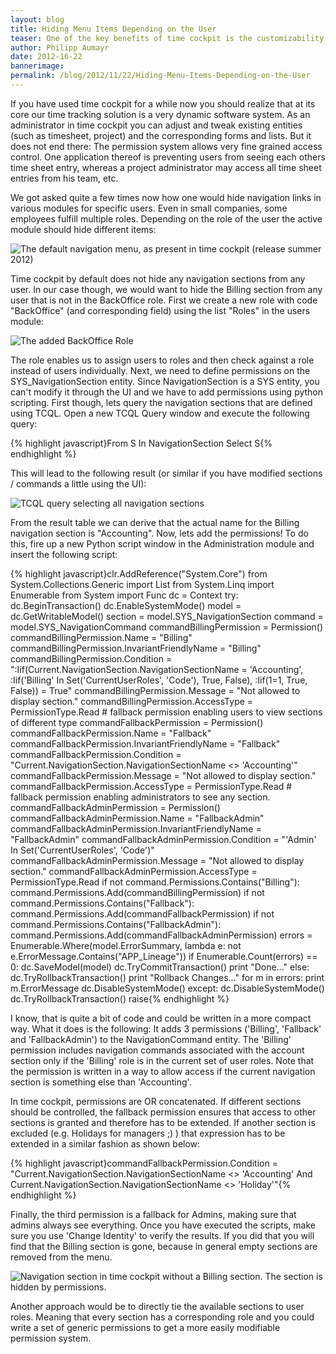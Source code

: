 ```yaml
---
layout: blog
title: Hiding Menu Items Depending on the User
teaser: One of the key benefits of time cockpit is the customizability. A thing that is often requested but unfortunately still a bit difficult is hiding menu items depending on the current user.
author: Philipp Aumayr
date: 2012-16-22
bannerimage: 
permalink: /blog/2012/11/22/Hiding-Menu-Items-Depending-on-the-User
---
```


<p xmlns="http://www.w3.org/1999/xhtml">If you have used time cockpit for a while now you should realize that at its core our time tracking solution is a very dynamic software system. As an administrator in time cockpit you can adjust and tweak existing entities (such as timesheet, project) and the corresponding forms and lists. But it does not end there: The permission system allows very fine grained access control. One application thereof is preventing users from seeing each others time sheet entry, whereas a project administrator may access all time sheet entries from his team, etc.</p><p xmlns="http://www.w3.org/1999/xhtml">We got asked quite a few times now how one would hide navigation links in various modules for specific users. Even in small companies, some employees fulfill multiple roles. Depending on the role of the user the active module should hide different items:</p><p xmlns="http://www.w3.org/1999/xhtml">
  <img src="{{site.baseurl}}/content/images/blog/2012/11/default_navigation_menu.PNG" alt="The default navigation menu, as present in time cockpit (release summer 2012)" title="The default navigation menu (all entries visible to all users)" />
</p><p xmlns="http://www.w3.org/1999/xhtml">Time cockpit by default does not hide any navigation sections from any user. In our case though, we would want to hide the Billing section from any user that is not in the BackOffice role. First we create a new role with code "BackOffice" (and corresponding field) using the list "Roles" in the users module:</p><p xmlns="http://www.w3.org/1999/xhtml">
  <img src="{{site.baseurl}}/content/images/blog/2012/11/backoffice_role.PNG" alt="The added BackOffice Role" title="A new Role with Code &quot;BackOffice&quot; is added to the list of roles." />
</p><p xmlns="http://www.w3.org/1999/xhtml">The role enables us to assign users to roles and then check against a role instead of users individually. Next, we need to define permissions on the SYS_NavigationSection entity. Since NavigationSection is a SYS entity, you can't modify it through the UI and we have to add permissions using python scripting. First though, lets query the navigation sections that are defined using TCQL. Open a new TCQL Query window and execute the following query:</p>{% highlight javascript}From S In NavigationSection Select S{% endhighlight %}<p xmlns="http://www.w3.org/1999/xhtml">This will lead to the following result (or similar if you have modified sections / commands a little using the UI):</p><p xmlns="http://www.w3.org/1999/xhtml">
  <img src="{{site.baseurl}}/content/images/blog/2012/11/defaultnavigationsections.PNG" alt="TCQL query selecting all navigation sections" title="TCQL query to select navigation sections." />
</p><p xmlns="http://www.w3.org/1999/xhtml">From the result table we can derive that the actual name for the Billing navigation section is "Accounting". Now, lets add the permissions! To do this, fire up a new Python script window in the Administration module and insert the following script:</p>{% highlight javascript}clr.AddReference(&quot;System.Core&quot;)&#xA;from System.Collections.Generic import List&#xA;from System.Linq import Enumerable&#xA;from System import Func&#xA;&#xA;dc = Context&#xA;try:&#xA;    dc.BeginTransaction()&#xA;    dc.EnableSystemMode()&#xA;    model = dc.GetWritableModel()&#xA;&#xA;    section = model.SYS_NavigationSection&#xA;    command = model.SYS_NavigationCommand&#xA;&#xA;    commandBillingPermission = Permission()&#xA;    commandBillingPermission.Name = &quot;Billing&quot;&#xA;    commandBillingPermission.InvariantFriendlyName = &quot;Billing&quot;&#xA;    commandBillingPermission.Condition = &quot;:Iif(Current.NavigationSection.NavigationSectionName = 'Accounting', :Iif('Billing' In Set('CurrentUserRoles', 'Code'), True, False), :Iif(1=1, True, False)) = True&quot;&#xA;    commandBillingPermission.Message = &quot;Not allowed to display section.&quot;&#xA;    commandBillingPermission.AccessType = PermissionType.Read&#xA;&#xA;    # fallback permission enabling users to view sections of different type&#xA;    commandFallbackPermission = Permission()&#xA;    commandFallbackPermission.Name = &quot;Fallback&quot;&#xA;    commandFallbackPermission.InvariantFriendlyName = &quot;Fallback&quot;&#xA;    commandFallbackPermission.Condition = &quot;Current.NavigationSection.NavigationSectionName &lt;&gt; 'Accounting'&quot;&#xA;    commandFallbackPermission.Message = &quot;Not allowed to display section.&quot;&#xA;    commandFallbackPermission.AccessType = PermissionType.Read&#xA;&#xA;    # fallback permission enabling administrators to see any section.&#xA;    commandFallbackAdminPermission = Permission()&#xA;    commandFallbackAdminPermission.Name = &quot;FallbackAdmin&quot;&#xA;    commandFallbackAdminPermission.InvariantFriendlyName = &quot;FallbackAdmin&quot;&#xA;    commandFallbackAdminPermission.Condition = &quot;'Admin' In Set('CurrentUserRoles', 'Code')&quot;&#xA;    commandFallbackAdminPermission.Message = &quot;Not allowed to display section.&quot;&#xA;    commandFallbackAdminPermission.AccessType = PermissionType.Read&#xA;&#xA;    if not command.Permissions.Contains(&quot;Billing&quot;):&#xA;        command.Permissions.Add(commandBillingPermission)&#xA;    if not command.Permissions.Contains(&quot;Fallback&quot;):&#xA;        command.Permissions.Add(commandFallbackPermission)&#xA;    if not command.Permissions.Contains(&quot;FallbackAdmin&quot;):&#xA;        command.Permissions.Add(commandFallbackAdminPermission)&#xA;    &#xA;    errors = Enumerable.Where(model.ErrorSummary, lambda e: not e.ErrorMessage.Contains(&quot;APP_Lineage&quot;))&#xA;    if Enumerable.Count(errors) == 0:&#xA;        dc.SaveModel(model)&#xA;        dc.TryCommitTransaction()&#xA;        print &quot;Done...&quot;&#xA;    else:&#xA;        dc.TryRollbackTransaction()&#xA;        print &quot;Rollback Changes...&quot;&#xA;        for m in errors:&#xA;            print m.ErrorMessage&#xA;    dc.DisableSystemMode()&#xA;except:&#xA;    dc.DisableSystemMode()&#xA;    dc.TryRollbackTransaction()&#xA;    raise{% endhighlight %}<p xmlns="http://www.w3.org/1999/xhtml">I know, that is quite a bit of code and could be written in a more compact way. What it does is the following: It adds 3 permissions ('Billing', 'Fallback' and 'FallbackAdmin') to the NavigationCommand entity. The 'Billing' permission includes navigation commands associated with the account section only if the 'Billing' role is in the current set of user roles. Note that the permission is written in a way to allow access if the current navigation section is something else than 'Accounting'.</p><p xmlns="http://www.w3.org/1999/xhtml">In time cockpit, permissions are OR concatenated. If different sections should be controlled, the fallback permission ensures that access to other sections is granted and therefore has to be extended. If another section is excluded (e.g. Holidays for managers ;) ) that expression has to be extended in a similar fashion as shown below:</p>{% highlight javascript}commandFallbackPermission.Condition = &quot;Current.NavigationSection.NavigationSectionName &lt;&gt; 'Accounting' And Current.NavigationSection.NavigationSectionName &lt;&gt; 'Holiday'&quot;{% endhighlight %}<p xmlns="http://www.w3.org/1999/xhtml">Finally, the third permission is a fallback for Admins, making sure that admins always see everything. Once you have executed the scripts, make sure you use 'Change Identity' to verify the results. If you did that you will find that the Billing section is gone, because in general empty sections are removed from the menu.</p><p xmlns="http://www.w3.org/1999/xhtml">
  <img src="{{site.baseurl}}/content/images/blog/2012/11/BillingSectionGone.PNG" alt="Navigation section in time cockpit without a Billing section. The section is hidden by permissions." title="Navigation module with a hidden Billing section" />
</p><p xmlns="http://www.w3.org/1999/xhtml">Another approach would be to directly tie the available sections to user roles. Meaning that every section has a corresponding role and you could write a set of generic permissions to get a more easily modifiable permission system.</p>